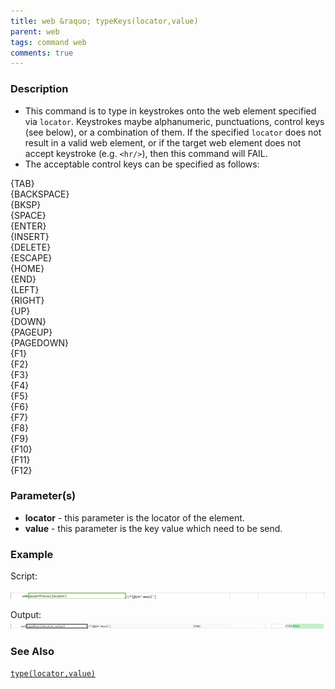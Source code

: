 ```yaml
---
title: web &raquo; typeKeys(locator,value)
parent: web
tags: command web
comments: true
---
```


### Description

- This command is to type in keystrokes onto the web element specified via `locator`.  Keystrokes maybe alphanumeric, punctuations, control keys (see below), or a combination of them.  If the specified `locator` does not result in a valid web element, or if the target web element does not accept keystroke (e.g. `<hr/>`), then this command will FAIL.
- The acceptable control keys can be specified as follows:

{TAB}  
{BACKSPACE}  
{BKSP}  
{SPACE}  
{ENTER}  
{INSERT}  
{DELETE}  
{ESCAPE}  
{HOME}  
{END}  
{LEFT}  
{RIGHT}  
{UP}  
{DOWN}  
{PAGEUP}  
{PAGEDOWN}  
{F1}  
{F2}  
{F3}  
{F4}  
{F5}  
{F6}  
{F7}  
{F8}  
{F9}  
{F10}  
{F11}  
{F12}

### Parameter(s)

- **locator** - this parameter is the locator of the element.
- **value** - this parameter is the key value which need to be send.

### Example

 Script:

![](image/typeKeys_01.png)

Output:<br/>
![](image/typeKeys_02.png)

### See Also

 [`type(locator,value)`](type(locator,value))